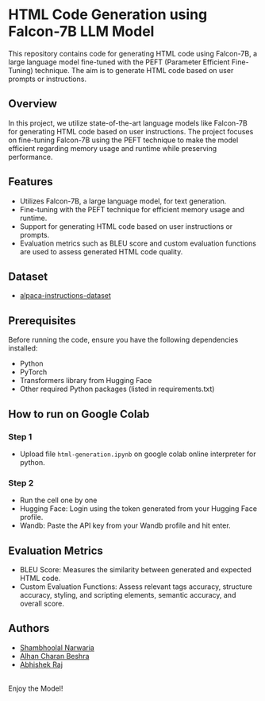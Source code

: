 # HTML Code Generation using Falcon-7B LLM Model

This repository contains code for generating HTML code using Falcon-7B, a large language model fine-tuned with the PEFT (Parameter Efficient Fine-Tuning) technique. The aim is to generate HTML code based on user prompts or instructions.

## Overview

In this project, we utilize state-of-the-art language models like Falcon-7B for generating HTML code based on user instructions. The project focuses on fine-tuning Falcon-7B using the PEFT technique to make the model efficient regarding memory usage and runtime while preserving performance.

## Features

- Utilizes Falcon-7B, a large language model, for text generation.
- Fine-tuning with the PEFT technique for efficient memory usage and runtime.
- Support for generating HTML code based on user instructions or prompts.
- Evaluation metrics such as BLEU score and custom evaluation functions are used to assess generated HTML code quality.

## Dataset
- [alpaca-instructions-dataset]([https://huggingface.co/datasets/iamketan25/alpaca-instructions-dataset](https://huggingface.co/datasets/ttbui/html_alpaca))


## Prerequisites

Before running the code, ensure you have the following dependencies installed:

- Python
- PyTorch
- Transformers library from Hugging Face
- Other required Python packages (listed in requirements.txt)

## How to run on Google Colab

### Step 1
- Upload file `html-generation.ipynb` on google colab online interpreter for python.

### Step 2
- Run the cell one by one
- Hugging Face: Login using the token generated from your Hugging Face profile.
- Wandb: Paste the API key from your Wandb profile and hit enter.

## Evaluation Metrics

- BLEU Score: Measures the similarity between generated and expected HTML code.
- Custom Evaluation Functions: Assess relevant tags accuracy, structure accuracy, styling, and scripting elements, semantic accuracy, and overall score.


## Authors

- [Shambhoolal Narwaria](https://github.com/mr-narwaria)
- [Alhan Charan Beshra](https://github.com/ezio2605)
- [Abhishek Raj](https://github.com/Abhi9708bittu)

<br>
  Enjoy the Model!

